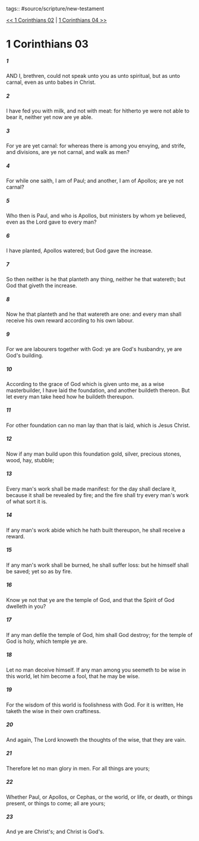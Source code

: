 tags:: #source/scripture/new-testament

[<< 1 Corinthians 02](/New_Testament/07_1_Corinthians/1_Corinthians_02.md) | [1 Corinthians 04 >>](/New_Testament/07_1_Corinthians/1_Corinthians_04.md)

# 1 Corinthians 03

##### 1

AND I, brethren, could not speak unto you as unto spiritual, but as unto carnal, even as unto babes in Christ.

##### 2

I have fed you with milk, and not with meat: for hitherto ye were not able to bear it, neither yet now are ye able.

##### 3

For ye are yet carnal: for whereas there is among you envying, and strife, and divisions, are ye not carnal, and walk as men?

##### 4

For while one saith, I am of Paul; and another, I am of Apollos; are ye not carnal?

##### 5

Who then is Paul, and who is Apollos, but ministers by whom ye believed, even as the Lord gave to every man?

##### 6

I have planted, Apollos watered; but God gave the increase.

##### 7

So then neither is he that planteth any thing, neither he that watereth; but God that giveth the increase.

##### 8

Now he that planteth and he that watereth are one: and every man shall receive his own reward according to his own labour.

##### 9

For we are labourers together with God: ye are God's husbandry, ye are God's building.

##### 10

According to the grace of God which is given unto me, as a wise masterbuilder, I have laid the foundation, and another buildeth thereon. But let every man take heed how he buildeth thereupon.

##### 11

For other foundation can no man lay than that is laid, which is Jesus Christ.

##### 12

Now if any man build upon this foundation gold, silver, precious stones, wood, hay, stubble;

##### 13

Every man's work shall be made manifest: for the day shall declare it, because it shall be revealed by fire; and the fire shall try every man's work of what sort it is.

##### 14

If any man's work abide which he hath built thereupon, he shall receive a reward.

##### 15

If any man's work shall be burned, he shall suffer loss: but he himself shall be saved; yet so as by fire.

##### 16

Know ye not that ye are the temple of God, and that the Spirit of God dwelleth in you?

##### 17

If any man defile the temple of God, him shall God destroy; for the temple of God is holy, which temple ye are.

##### 18

Let no man deceive himself. If any man among you seemeth to be wise in this world, let him become a fool, that he may be wise.

##### 19

For the wisdom of this world is foolishness with God. For it is written, He taketh the wise in their own craftiness.

##### 20

And again, The Lord knoweth the thoughts of the wise, that they are vain.

##### 21

Therefore let no man glory in men. For all things are yours;

##### 22

Whether Paul, or Apollos, or Cephas, or the world, or life, or death, or things present, or things to come; all are yours;

##### 23

And ye are Christ's; and Christ is God's.
